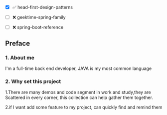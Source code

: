 
- [x] ✅ head-first-design-patterns
- [ ] ❌ geektime-spring-family 
- [ ] ❌ spring-boot-reference 


## Preface

### 1. About me

I'm a full-time back end developer, JAVA is my most common language 

### 2. Why set this project

1.There are many demos and code segment in work and study,they are Scattered in every corner,
this collection can help gather them together.

2.if I want add some feature to my project,  can quickly find and remind them  
